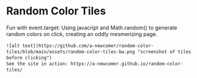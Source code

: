 <h1>Random Color Tiles</h1>
    Fun with event.target: Using javacript and Math.random() to generate random colors on click, creating an oddly mesmerizing page.

    ![alt text](https://github.com/a-newcomer/random-color-tiles/blob/main/assets/random-color-tiles-bw.png "screenshot of tiles before clicking")
    See the site in action: https://a-newcomer.github.io/random-color-tiles/